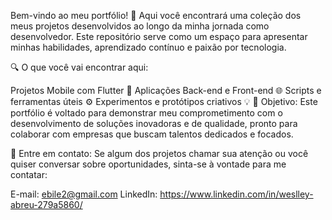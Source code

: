 Bem-vindo ao meu portfólio! 🚀
Aqui você encontrará uma coleção dos meus projetos desenvolvidos ao longo da minha jornada como desenvolvedor. Este repositório serve como um espaço para apresentar minhas habilidades, aprendizado contínuo e paixão por tecnologia.

🔍 O que você vai encontrar aqui:

Projetos Mobile com Flutter 📱
Aplicações Back-end e Front-end 🌐
Scripts e ferramentas úteis ⚙️
Experimentos e protótipos criativos 💡
💼 Objetivo:
Este portfólio é voltado para demonstrar meu comprometimento com o desenvolvimento de soluções inovadoras e de qualidade, pronto para colaborar com empresas que buscam talentos dedicados e focados.

📩 Entre em contato:
Se algum dos projetos chamar sua atenção ou você quiser conversar sobre oportunidades, sinta-se à vontade para me contatar:

E-mail: ebile2@gmail.com
LinkedIn: https://www.linkedin.com/in/weslley-abreu-279a5860/
